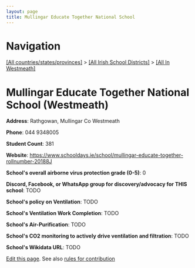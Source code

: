 ```yaml
---
layout: page
title: Mullingar Educate Together National School
---
```

# Navigation

[[All countries/states/provinces]](../../..) > [[All Irish School Districts]](../..) > [[All In Westmeath]](..)

# Mullingar Educate Together National School (Westmeath)

**Address**: Rathgowan, Mullingar Co Westmeath

**Phone**: 044 9348005

**Student Count**: 381

**Website**: <https://www.schooldays.ie/school/mullingar-educate-together-rollnumber-20188J>

**School's overall airborne virus protection grade (0-5)**: 0

**Discord, Facebook, or WhatsApp group for discovery/advocacy for THIS school**: TODO

**School's policy on Ventilation**: TODO

**School's Ventilation Work Completion**: TODO

**School's Air-Purification**: TODO

**School's CO2 monitoring to actively drive ventilation and filtration**: TODO

**School's Wikidata URL**: TODO


[Edit this page](https://github.com/ventilate-schools/Ireland/edit/main/./Westmeath/Mullingar_Educate_Together_National_School.md). See also [rules for contribution](../../../contribution-rules/)